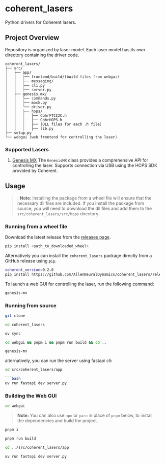 # coherent_lasers

Python drivers for Coherent lasers.

## Project Overview

Repository is organized by laser model. Each laser model has its own directory containing the driver code.

   ```text
   coherent_lasers/
   ├── src/
   │   ├── app/
   │   │   ├── frontend/build/(build files from webgui)
   │   │   ├── messaging/
   │   │   ├── cli.py
   │   │   ├── server.py
   │   ├── genesis_mx/
   │   │   ├── commands.py
   │   │   ├── mock.py
   │   │   └── driver.py
   │   │   ├── hops/
   │   │   │   ├── CohrFTCI2C.h
   │   │   │   ├── CohrHOPS.h
   │   │   │   ├── (DLL files for each .h file)
   │   │   │   ├── lib.py
   ├── setup.py
   └── webgui (web frontend for controlling the laser)
   ```

### Supported Lasers

1. [Genesis MX](https://www.coherent.com/lasers/cw-solid-state/genesis)
   The `GenesisMX` class provides a comprehensive API for controlling the laser.
   Supports connection via USB using the HOPS SDK provided by Coherent.

## Usage

>: **Note:** Installing the package from a wheel file will ensure that the necessary dll files are included. If you install the package from source, you will need to download the dll files and add them to the `src/coherent_lasers/src/hops` directory.

### Running from a wheel file

Download the latest release from the [releases page](https://github.com/AllenNeuralDynamics/coherent_lasers/releases).

```bash
pip install <path_to_downloaded_wheel>
```

Alternatively you can install the `coherent_lasers` package directly from a GitHub release using `pip`.

```bash
coherent_version=0.2.0
pip install https://github.com/AllenNeuralDynamics/coherent_lasers/releases/download/v${coherent_version}/coherent_lasers-${coherent_version}-py3-none-any.whl
```

To launch a web GUI for controlling the laser, run the following command:

```bash
genesis-mx
```

### Running from source

```bash
git clone
```

```bash
cd coherent_lasers
```

```bash
uv sync
```

```bash
cd webgui && pnpm i && pnpm run build && cd ..
```

```bash
genesis-mx
```

alternatively, you can run the server using fastapi cli:

```bash
cd src/coherent_lasers/app

```bash
uv run fastapi dev server.py
```

### Building the Web GUI

```bash
cd webgui
```

> **Note:** You can also use `npm` or `yarn` in place of `pnpm` below, to install the dependencies and build the project.

```bash
pnpm i
```

```bash
pnpm run build
```

```bash
cd ../src/coherent_lasers/app
```

```bash
uv run fastapi dev server.py
```
